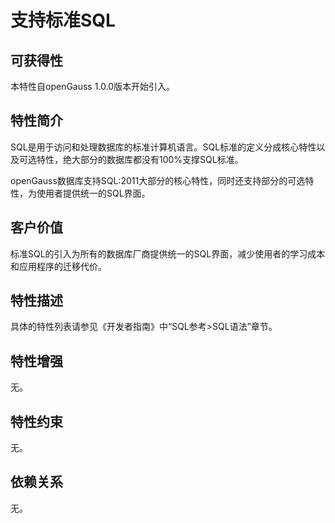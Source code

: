 # 支持标准SQL

## 可获得性<a name="section38134078"></a>

本特性自openGauss 1.0.0版本开始引入。

## 特性简介<a name="section7662382"></a>

SQL是用于访问和处理数据库的标准计算机语言。SQL标准的定义分成核心特性以及可选特性，绝大部分的数据库都没有100%支撑SQL标准。

openGauss数据库支持SQL:2011大部分的核心特性，同时还支持部分的可选特性，为使用者提供统一的SQL界面。

## 客户价值<a name="section1852576"></a>

标准SQL的引入为所有的数据库厂商提供统一的SQL界面，减少使用者的学习成本和应用程序的迁移代价。

## 特性描述<a name="section16673190"></a>

具体的特性列表请参见《开发者指南》中“SQL参考\>SQL语法”章节。

## 特性增强<a name="section15840983"></a>

无。

## 特性约束<a name="section06531946143616"></a>

无。

## 依赖关系<a name="section8351126"></a>

无。
